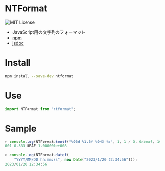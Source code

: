 # NTFormat
![MIT License](https://img.shields.io/badge/license-MIT-blue.svg?style=flat)

- JavaScript用の文字列のフォーマット
- [npm](https://www.npmjs.com/package/ntformat)
- [jsdoc](https://natade-jp.github.io/js-ntformat/)

# Install

```sh
npm install --save-dev ntformat
```

# Use

```javascript
import NTFormat from "ntformat";
```

# Sample

```javascript
> console.log(NTFormat.textf("%03d %1.3f %04X %e", 1, 1 / 3, 0xbeaf, 100000000));
001 0.333 BEAF 1.000000e+008

> console.log(NTFormat.datef(
    "YYYY/MM/DD hh:mm:ss", new Date("2023/1/20 12:34:56")));
2023/01/20 12:34:56         
```
